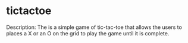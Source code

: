 # tictactoe

Description: The is a simple game of tic-tac-toe that allows the users to places a X or an O on the grid to play the game until it is complete. 



